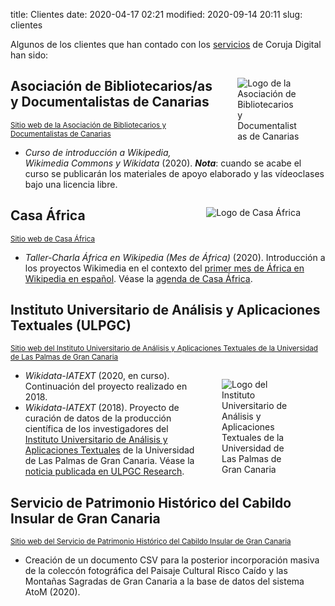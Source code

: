 title: Clientes 
date: 2020-04-17 02:21
modified: 2020-09-14 20:11
slug: clientes

Algunos de los clientes que han contado con los [servicios](/servicios.html) de Coruja Digital han sido:

<figure class="image ml-2" style="width: 20%; float: right">
  <img src="theme/byd-canarias_logo.png" alt="Logo de la Asociación de Bibliotecarios y Documentalistas de Canarias" />
</figure>

## Asociación de Bibliotecarios/as y Documentalistas de Canarias

<small>[Sitio web de la Asociación de Bibliotecarios y Documentalistas de Canarias](https://bydcanarias.es)</small>

  - *Curso de introducción a Wikipedia, Wikimedia Commons y Wikidata* (2020). ***Nota***: cuando se acabe el curso se publicarán los materiales de apoyo elaborado y las vídeoclases bajo una licencia libre.

<figure class="image is-96x96 ml-2" style="float: right">
  <img src="theme/casa_africa_logo.jpg" alt="Logo de Casa África" />
</figure>

## Casa África
<small>[Sitio web de Casa África](https://casaafrica.es)</small>

  - *Taller-Charla África en Wikipedia (Mes de África)* (2020). Introducción a los proyectos Wikimedia en el contexto del [primer mes de África en Wikipedia en español](https://es.wikipedia.org/wiki/Wikipedia:Mes_de_%C3%81frica/2020). Véase la [agenda de Casa África](http://www.casafrica.es/agenda_europa_africa.jsp?DS28.PROID=916604). 

## Instituto Universitario de Análisis y Aplicaciones Textuales (ULPGC)
<small>[Sitio web del Instituto Universitario de Análisis y Aplicaciones Textuales de la Universidad de Las Palmas de Gran Canaria](https://iatext.ulpgc.es)</small>

<figure class="image ml-2" style="width: 25%; float: right">
  <img src="theme/iatext_ulpgc_logo.jpg" alt="Logo del Instituto Universitario de Análisis y Aplicaciones Textuales de la Universidad de Las Palmas de Gran Canaria" />
</figure>

  - *Wikidata-IATEXT* (2020, en curso). Continuación del proyecto realizado en 2018.
  - *Wikidata-IATEXT* (2018). Proyecto de curación de datos de la producción científica de los investigadores del [Instituto Universitario de Análisis y Aplicaciones Textuales](http://iatext.ulpgc.es) de la Universidad de Las Palmas de Gran Canaria. Véase la [noticia publicada en ULPGC Research](https://www.research.ulpgc.es/instituto-universitario-iatext-desarrolla-proyecto-wikidata-visibilizar-produccion-cientifica). 

## Servicio de Patrimonio Histórico del Cabildo Insular de Gran Canaria
<small>[Sitio web del Servicio de Patrimonio Histórico del Cabildo Insular de Gran Canaria](https://cabildo.grancanaria.com/-/servicio-servicio-de-cultura-y-patrimonio-histori-1?customArticleId=10277827)</small>

  - Creación de un documento CSV para la posterior incorporación masiva de la coleccón fotográfica del Paisaje Cultural Risco Caído y las Montañas Sagradas de Gran Canaria a la base de datos del sistema AtoM (2020).
